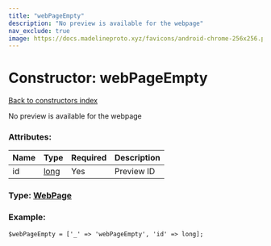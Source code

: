 ```yaml
---
title: "webPageEmpty"
description: "No preview is available for the webpage"
nav_exclude: true
image: https://docs.madelineproto.xyz/favicons/android-chrome-256x256.png
---
```

# Constructor: webPageEmpty  
[Back to constructors index](/API_docs/constructors/index.html)



No preview is available for the webpage

### Attributes:

| Name     |    Type       | Required | Description |
|----------|---------------|----------|-------------|
|id|[long](/API_docs/types/long.html) | Yes|Preview ID|



### Type: [WebPage](/API_docs/types/WebPage.html)


### Example:

```
$webPageEmpty = ['_' => 'webPageEmpty', 'id' => long];
```  
